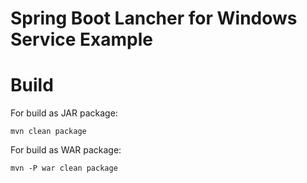 # Spring Boot Lancher for Windows Service Example

# Build

For build as JAR package:

```
mvn clean package
```

For build as WAR package:

```
mvn -P war clean package
```
